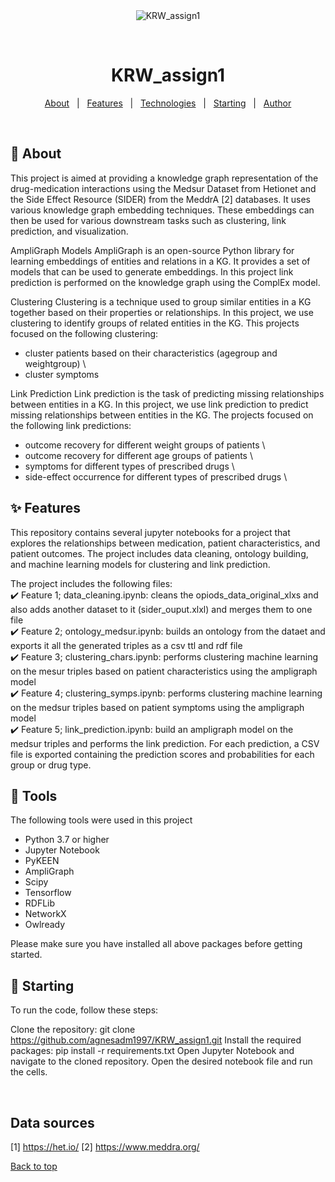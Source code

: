 <div align="center" id="top"> 
  <img src="./.github/app.gif" alt="KRW_assign1" />

  &#xa0;

  <!-- <a href="https://krw_assign1.netlify.app">Demo</a> -->
</div>

<h1 align="center">KRW_assign1</h1>

<p align="center">
</p>

<!-- Status -->

<!-- <h4 align="center"> 
	🚧  KRW_assign1 🚀 Under construction...  🚧
</h4> 

<hr> -->

<p align="center">
  <a href="#dart-about">About</a> &#xa0; | &#xa0; 
  <a href="#sparkles-features">Features</a> &#xa0; | &#xa0;
  <a href="#rocket-technologies">Technologies</a> &#xa0; | &#xa0;
  <a href="#checkered_flag-starting">Starting</a> &#xa0; | &#xa0;
  <a href="https://github.com/{{YOUR_GITHUB_USERNAME}}" target="_blank">Author</a>
</p>

<br>

## :dart: About ##

This project is aimed at providing a knowledge graph representation of the drug-medication interactions using the Medsur Dataset from Hetionet and the Side Effect Resource (SIDER) from the MeddrA [2] databases. It uses various knowledge graph embedding techniques. These embeddings can then be used for various downstream tasks such as clustering, link prediction, and visualization. 

AmpliGraph Models
AmpliGraph is an open-source Python library for learning embeddings of entities and relations in a KG. It provides a set of models that can be used to generate embeddings. In this project link prediction is performed on the knowledge graph using the ComplEx model.

Clustering
Clustering is a technique used to group similar entities in a KG together based on their properties or relationships. In this project, we use clustering to identify groups of related entities in the KG. This projects focused on the following clustering:
- cluster patients based on their characteristics (agegroup and weightgroup) \
- cluster symptoms 

Link Prediction
Link prediction is the task of predicting missing relationships between entities in a KG. In this project, we use link prediction to predict missing relationships between entities in the KG. The projects focused on the following link predictions:
- outcome recovery for different weight groups of patients \
- outcome recovery for different age groups of patients \
- symptoms for different types of prescribed drugs \
- side-effect occurrence for different types of prescribed drugs \

## :sparkles: Features ##
This repository contains several jupyter notebooks for a project that explores the relationships between medication, patient characteristics, and patient outcomes. The project includes data cleaning, ontology building, and machine learning models for clustering and link prediction.

The project includes the following files: \
:heavy_check_mark: Feature 1; data_cleaning.ipynb: cleans the opiods_data_original_xlxs and also adds another dataset to it (sider_ouput.xlxl) and merges them to one file \
:heavy_check_mark: Feature 2; ontology_medsur.ipynb: builds an ontology from the dataet and exports it all the generated triples as a csv ttl and rdf file \
:heavy_check_mark: Feature 3; clustering_chars.ipynb: performs clustering machine learning on the mesur triples based on patient characteristics using the ampligraph model \
:heavy_check_mark: Feature 4; clustering_symps.ipynb: performs clustering machine learning on the medsur triples based on patient symptoms using the ampligraph model \
:heavy_check_mark: Feature 5; link_prediction.ipynb: build an ampligraph model on the medsur triples and performs the link prediction. For each prediction, a CSV file is exported containing the prediction scores and probabilities for each group or drug type.

## :rocket: Tools ##

The following tools were used in this project

- Python 3.7 or higher
- Jupyter Notebook
- PyKEEN
- AmpliGraph
- Scipy
- Tensorflow
- RDFLib
- NetworkX
- Owlready

Please make sure you have installed all above packages before getting started.

## :checkered_flag: Starting ##

To run the code, follow these steps:

Clone the repository: git clone https://github.com/agnesadm1997/KRW_assign1.git
Install the required packages: pip install -r requirements.txt
Open Jupyter Notebook and navigate to the cloned repository.
Open the desired notebook file and run the cells.

&#xa0;

## Data sources ##
[1] https://het.io/
[2] https://www.meddra.org/

<a href="#top">Back to top</a>
